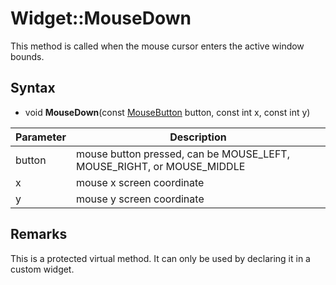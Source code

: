 # Widget::MouseDown

This method is called when the mouse cursor enters the active window bounds.

## Syntax

- void **MouseDown**(const [MouseButton](Constants#MouseButton) button, const int x, const int y)


| Parameter | Description |
|---|---|
| button | mouse button pressed, can be MOUSE_LEFT, MOUSE_RIGHT, or MOUSE_MIDDLE |
| x | mouse x screen coordinate |
| y | mouse y screen coordinate  |

## Remarks

This is a protected virtual method. It can only be used by declaring it in a custom widget.
